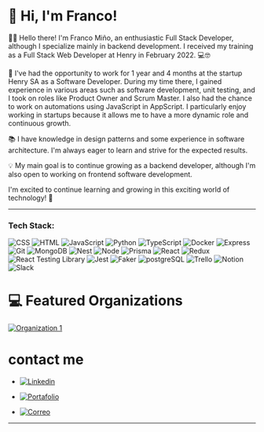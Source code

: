 
# 👋 Hi, I'm Franco!  
👨‍💻 Hello there! I'm Franco Miño, an enthusiastic Full Stack Developer, although I specialize mainly in backend development. I received my training as a Full Stack Web Developer at Henry in February 2022. 💻🤓

🏢 I've had the opportunity to work for 1 year and 4 months at the startup Henry SA as a Software Developer. During my time there, I gained experience in various areas such as software development, unit testing, and I took on roles like Product Owner and Scrum Master. I also had the chance to work on automations using JavaScript in AppScript. I particularly enjoy working in startups because it allows me to have a more dynamic role and continuous growth.

📚 I have knowledge in design patterns and some experience in software architecture. I'm always eager to learn and strive for the expected results.

💡 My main goal is to continue growing as a backend developer, although I'm also open to working on frontend software development.

I'm excited to continue learning and growing in this exciting world of technology! 🚀

---

### Tech Stack:  
<!-- Badges from https://github.com/Ileriayo/markdown-badges -->
![CSS](https://img.shields.io/badge/CSS-%231572B6.svg?style=for-the-badge&logo=css3&logoColor=white)
![HTML](https://img.shields.io/badge/HTML-%23E34F26.svg?style=for-the-badge&logo=html5&logoColor=white)
![JavaScript](https://img.shields.io/badge/JavaScript-%23323330.svg?style=for-the-badge&logo=javascript&logoColor=%23F7DF1E)
![Python](https://img.shields.io/badge/Python-3670A0?style=for-the-badge&logo=python&logoColor=ffdd54)
![TypeScript](https://img.shields.io/badge/TypeScript-%23007ACC.svg?style=for-the-badge&logo=typescript&logoColor=white)
![Docker](https://img.shields.io/badge/Docker-%230db7ed.svg?style=for-the-badge&logo=docker&logoColor=white)
![Express](https://img.shields.io/badge/Express-%23000000.svg?style=for-the-badge&logo=express&logoColor=white)
![Git](https://img.shields.io/badge/Git-%23F05032.svg?style=for-the-badge&logo=git&logoColor=white)
![MongoDB](https://img.shields.io/badge/MongoDB-%234ea94b.svg?style=for-the-badge&logo=mongodb&logoColor=white)
![Nest](https://img.shields.io/badge/NestJS-%23E0234E.svg?style=for-the-badge&logo=nestjs&logoColor=white)
![Node](https://img.shields.io/badge/Node.js-%23339933.svg?style=for-the-badge&logo=node.js&logoColor=white)
![Prisma](https://img.shields.io/badge/Prisma-%232a0e94.svg?style=for-the-badge&logo=prisma&logoColor=white)
![React](https://img.shields.io/badge/React-%2361DAFB.svg?style=for-the-badge&logo=react&logoColor=white)
![Redux](https://img.shields.io/badge/Redux-%23764ABC.svg?style=for-the-badge&logo=redux&logoColor=white)
![React Testing Library](https://img.shields.io/badge/React%20Testing%20Library-%23E33332.svg?style=for-the-badge&logo=testinglibrary&logoColor=white)
![Jest](https://img.shields.io/badge/Jest-%23C21325.svg?style=for-the-badge&logo=jest&logoColor=white)
![Faker](https://img.shields.io/badge/Faker-%233D72D3.svg?style=for-the-badge&logo=faker&logoColor=white)
![postgreSQL](https://img.shields.io/badge/PostgreSQL-%23316192.svg?style=for-the-badge&logo=postgresql&logoColor=white)
![Trello](https://img.shields.io/badge/Trello-%23026AA7.svg?style=for-the-badge&logo=trello&logoColor=white)
![Notion](https://img.shields.io/badge/Notion-%23000000.svg?style=for-the-badge&logo=notion&logoColor=white)
![Slack](https://img.shields.io/badge/Slack-%230A4375.svg?style=for-the-badge&logo=slack&logoColor=white)


# 💻 Featured Organizations

<a href="https://github.com/Nest-Microservices-FM">
  <img src="https://kinsta.com/wp-content/uploads/2022/06/nest-js-logo.png" alt="Organization 1" style="max-width: 150px; height: auto;">
</a>

  
 # contact me
- [![Linkedin](https://img.shields.io/badge/Linkedin-%230A66C2.svg?style=for-the-badge&logo=linkedin&logoColor=white)](https://www.linkedin.com/in/franco-mino-/)

- [![Portafolio](https://img.shields.io/badge/Portafolio-%23000000.svg?style=for-the-badge&logo=website&logoColor=white)](https://portafolio-franco-mino.vercel.app/)

- [![Correo](https://img.shields.io/badge/Correo-%23EA4335.svg?style=for-the-badge&logo=gmail&logoColor=white)](mailto:francomino261098@gmail.com)

---  

